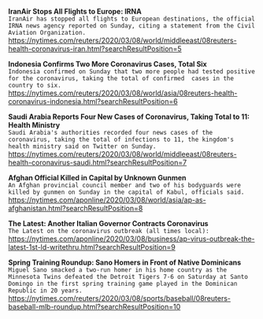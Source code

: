 **IranAir Stops All Flights to Europe: IRNA**\
`IranAir has stopped all flights to European destinations, the official IRNA news agency reported on Sunday, citing a statement from the Civil Aviation Organization.`\
https://nytimes.com/reuters/2020/03/08/world/middleeast/08reuters-health-coronavirus-iran.html?searchResultPosition=5

**Indonesia Confirms Two More Coronavirus Cases, Total Six**\
`Indonesia confirmed on Sunday that two more people had tested positive for the coronavirus, taking the total of confirmed  cases in the country to six.`\
https://nytimes.com/reuters/2020/03/08/world/asia/08reuters-health-coronavirus-indonesia.html?searchResultPosition=6

**Saudi Arabia Reports Four New Cases of Coronavirus, Taking Total to 11: Health Ministry**\
`Saudi Arabia's authorities recorded four news cases of the coronavirus, taking the total of infections to 11, the kingdom's health ministry said on Twitter on Sunday.`\
https://nytimes.com/reuters/2020/03/08/world/middleeast/08reuters-health-coronavirus-saudi.html?searchResultPosition=7

**Afghan Official Killed in Capital by Unknown Gunmen**\
`An Afghan provincial council member and two of his bodyguards were killed by gunmen on Sunday in the capital of Kabul, officials said.`\
https://nytimes.com/aponline/2020/03/08/world/asia/ap-as-afghanistan.html?searchResultPosition=8

**The Latest: Another Italian Governor Contracts Coronavirus**\
`The Latest on the coronavirus outbreak (all times local):`\
https://nytimes.com/aponline/2020/03/08/business/ap-virus-outbreak-the-latest-1st-ld-writethru.html?searchResultPosition=9

**Spring Training Roundup: Sano Homers in Front of Native Dominicans**\
`Miguel Sano smacked a two-run homer in his home country as the Minnesota Twins defeated the Detroit Tigers 7-6 on Saturday at Santo Domingo in the first spring training game played in the Dominican Republic in 20 years.`\
https://nytimes.com/reuters/2020/03/08/sports/baseball/08reuters-baseball-mlb-roundup.html?searchResultPosition=10

